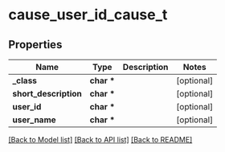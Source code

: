 # cause_user_id_cause_t

## Properties
Name | Type | Description | Notes
------------ | ------------- | ------------- | -------------
**_class** | **char \*** |  | [optional] 
**short_description** | **char \*** |  | [optional] 
**user_id** | **char \*** |  | [optional] 
**user_name** | **char \*** |  | [optional] 

[[Back to Model list]](../README.md#documentation-for-models) [[Back to API list]](../README.md#documentation-for-api-endpoints) [[Back to README]](../README.md)


